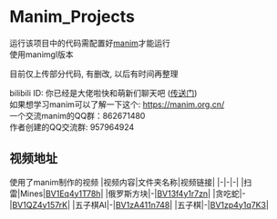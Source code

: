 # Manim_Projects
运行该项目中的代码需配置好[manim](https://github.com/3b1b/manim)才能运行  
使用manimgl版本  

目前仅上传部分代码, 有删改, 以后有时间再整理  

bilibili ID: 你已经是大佬啦快和萌新们聊天吧 ([传送门](https://space.bilibili.com/345058248))  
如果想学习manim可以了解一下这个: https://manim.org.cn/  
一个交流manim的QQ群：862671480  
作者创建的QQ交流群: 957964924  

## 视频地址
使用了manim制作的视频
|视频内容|文件夹名称|视频链接|
|-|-|-|
|扫雷|Mines|[BV1Eq4y1T78h](https://www.bilibili.com/video/BV1Eq4y1T78h)|
|俄罗斯方块|-|[BV13f4y1r7zn](https://www.bilibili.com/video/BV13f4y1r7zn)|
|贪吃蛇|-|[BV1QZ4y157rK](https://www.bilibili.com/video/BV1QZ4y157rK)|
|五子棋AI|-|[BV1zA411n748](https://www.bilibili.com/video/BV1zA411n748)|
|五子棋|-|[BV1zp4y1q7K3](https://www.bilibili.com/video/BV1zp4y1q7K3)|

